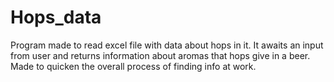 # Hops_data
Program made to read excel file with data about hops in it. It awaits an input from user and returns information about aromas that hops give in a beer. Made to quicken the overall process of finding info at work.
